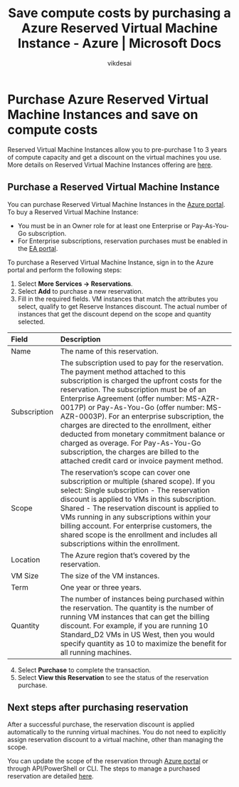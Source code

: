 ﻿---
title: Save compute costs by purchasing a Azure Reserved Virtual Machine Instance - Azure | Microsoft Docs
description: Learn about Azure Reserved Virtual Machine Instance. 
services: ''
documentationcenter: ''
author: vikdesai
manager: vikdesai
editor: ''

ms.assetid: 74F4940C-E5FA-4ABC-939E-3386A94ADE86
ms.service: billing
ms.devlang: na
ms.topic: article
ms.tgt_pltfrm: na
ms.workload: na
ms.date: 10/24/2017
ms.author: vikdesai
---
# Purchase Azure Reserved Virtual Machine Instances and save on compute costs
Reserved Virtual Machine Instances allow you to pre-purchase 1 to 3 years of compute capacity and get a discount on the virtual machines you use. More details on Reserved Virtual Machine Instances offering are [here](https://azure.microsoft.com/pricing/reserved-vm-instances/).
 
## Purchase a Reserved Virtual Machine Instance
You can purchase Reserved Virtual Machine Instances in the [Azure portal](https://portal.azure.com). To buy a Reserved Virtual Machine Instance:
-	You must be in an Owner role for at least one Enterprise or Pay-As-You-Go subscription.
-	For Enterprise subscriptions, reservation purchases must be enabled in the [EA portal](https://ea.azure.com). 

To purchase a Reserved Virtual Machine Instance, sign in to the Azure portal and perform the following steps:

1)	Select **More Services -> Reservations**.
2)	Select **Add** to purchase a new reservation.
3)	Fill in the required fields. VM instances that match the attributes you select, qualify to get Reserve Instances discount. The actual number of instances that get the discount depend on the scope and quantity selected.

| Field      | Description|
|:------------|:--------------|
|Name        |The name of this reservation.| 
|Subscription|The subscription used to pay for the reservation. The payment method attached to this subscription is charged the upfront costs for the reservation. The subscription must be of an Enterprise Agreement (offer number: MS-AZR-0017P) or Pay-As-You-Go (offer number: MS-AZR-0003P). For an enterprise subscription, the charges are directed to the enrollment, either deducted from monetary commitment balance or charged as overage. For Pay-As-You-Go subscription, the charges are billed to the attached credit card or invoice payment method.|    
|Scope       |The reservation’s scope can cover one subscription or multiple (shared scope). If you select: Single subscription - The reservation discount is applied to VMs in this subscription. Shared - The reservation discount is applied to VMs running in any subscriptions within your billing account. For enterprise customers, the shared scope is the enrollment and includes all subscriptions within the enrollment.|
|Location    |The Azure region that’s covered by the reservation.|    
|VM Size     |The size of the VM instances.|
|Term        |One year or three years.|
|Quantity    |The number of instances being purchased within the reservation. The quantity is the number of running VM instances that can get the billing discount. For example, if you are running 10 Standard_D2 VMs in US West, then you would specify quantity as 10 to maximize the benefit for all running machines. |

4)	Select **Purchase** to complete the transaction.
5)	Select **View this Reservation** to see the status of the reservation purchase.

## Next steps after purchasing reservation
After a successful purchase, the reservation discount is applied automatically to the running virtual machines. You do not need to explicitly assign reservation discount to a virtual machine, other than managing the scope.

You can update the scope of the reservation through [Azure portal](https://portal.azure.com) or through API/PowerShell or CLI. The steps to manage a purchased reservation are detailed [here](https://go.microsoft.com/fwlink/?linkid=861613).

